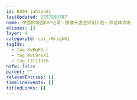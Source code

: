 ```yaml
---
id: 0809-jahtpo0i
lastUpdated: 1757166787
name: 中国的陵园EVP记录・摄像头虚空识别人脸・非活体攻击
aliases: []
layer: 4
categoryId: cat_r0rzgkOi
tagIds:
  - tag_KvBqKS-l
  - tag_WvL9rxXI
  - tag_tJI1f5th
nsfw: false
parent: ""
relatedEntries: []
timelineEvents: []
titledLinks: []
---
```


